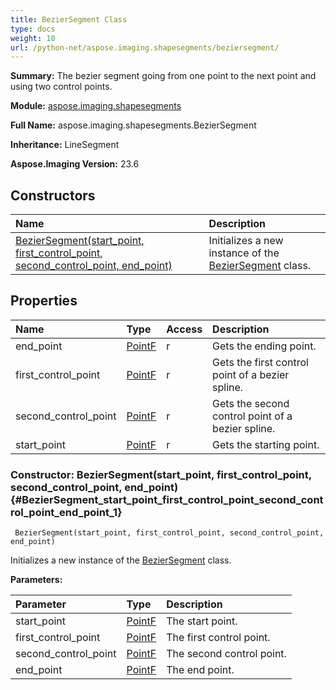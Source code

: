 ```yaml
---
title: BezierSegment Class
type: docs
weight: 10
url: /python-net/aspose.imaging.shapesegments/beziersegment/
---
```


**Summary:** The bezier segment going from one point to the next point and using two control points.

**Module:** [aspose.imaging.shapesegments](/imaging/python-net/aspose.imaging.shapesegments/)

**Full Name:** aspose.imaging.shapesegments.BezierSegment

**Inheritance:** LineSegment

**Aspose.Imaging Version:** 23.6

## **Constructors**
| **Name** | **Description** |
| :- | :- |
| [BezierSegment(start_point, first_control_point, second_control_point, end_point)](#BezierSegment_start_point_first_control_point_second_control_point_end_point_1) | Initializes a new instance of the [BezierSegment](/imaging/python-net/aspose.imaging.shapesegments/beziersegment/) class. |
## **Properties**
| **Name** | **Type** | **Access** | **Description** |
| :- | :- | :- | :- |
| end_point | [PointF](/imaging/python-net/aspose.imaging/pointf) | r | Gets the ending point. |
| first_control_point | [PointF](/imaging/python-net/aspose.imaging/pointf) | r | Gets the first control point of a bezier spline. |
| second_control_point | [PointF](/imaging/python-net/aspose.imaging/pointf) | r | Gets the second control point of a bezier spline. |
| start_point | [PointF](/imaging/python-net/aspose.imaging/pointf) | r | Gets the starting point. |


### Constructor: BezierSegment(start_point, first_control_point, second_control_point, end_point) {#BezierSegment_start_point_first_control_point_second_control_point_end_point_1}


```
 BezierSegment(start_point, first_control_point, second_control_point, end_point) 
```

Initializes a new instance of the [BezierSegment](/imaging/python-net/aspose.imaging.shapesegments/beziersegment/) class.

**Parameters:**

| Parameter | Type | Description |
| :- | :- | :- |
| start_point | [PointF](/imaging/python-net/aspose.imaging/pointf) | The start point. |
| first_control_point | [PointF](/imaging/python-net/aspose.imaging/pointf) | The first control point. |
| second_control_point | [PointF](/imaging/python-net/aspose.imaging/pointf) | The second control point. |
| end_point | [PointF](/imaging/python-net/aspose.imaging/pointf) | The end point. |

